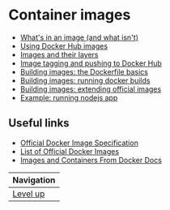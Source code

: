 # Container images #

* [What's in an image (and what isn't)](what-is-in-an-image/README.md)
* [Using Docker Hub images](using-docker-hub-images/README.md)
* [Images and their layers](images-and-their-layers/README.md)
* [Image tagging and pushing to Docker Hub](image-tagging-and-pushing/README.md)
* [Building images: the Dockerfile basics](dockerfile-basics/README.md)
* [Building images: running docker builds](running-docker-builds/README.md)
* [Building images: extending official images](extend-official-images/README.md)
* [Example: running nodejs app](example-running-nodejs-app/README.md)

## Useful links ##

* [Official Docker Image Specification](https://github.com/moby/moby/blob/master/image/spec/v1.md)
* [List of Official Docker Images](https://github.com/docker-library/official-images/tree/master/library)
* [Images and Containers From Docker Docs](https://docs.docker.com/engine/userguide/storagedriver/imagesandcontainers/)

| Navigation               |
| ------------------------ |
| [Level up](../README.md) |
